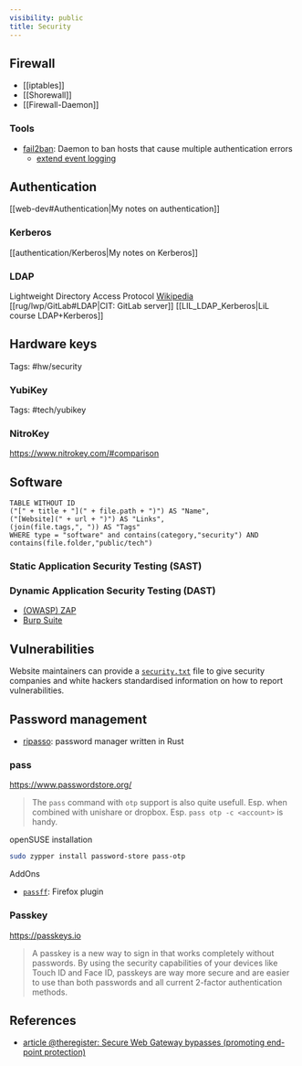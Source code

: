 ```yaml
---
visibility: public
title: Security
---
```

## Firewall

- [[iptables]]
- [[Shorewall]]
- [[Firewall-Daemon]]

### Tools

- [fail2ban](https://github.com/fail2ban/fail2ban): Daemon to ban hosts that cause multiple authentication errors
    - [extend event logging](https://www.jwz.org/blog/2024/07/fail2ban/)

## Authentication

[[web-dev#Authentication|My notes on authentication]]

### Kerberos

[[authentication/Kerberos|My notes on Kerberos]]

### LDAP

Lightweight Directory Access Protocol
[Wikipedia](https://en.wikipedia.org/wiki/Lightweight_Directory_Access_Protocol)
[[rug/lwp/GitLab#LDAP|CIT: GitLab server]]
[[LIL_LDAP_Kerberos|LiL course LDAP+Kerberos]]

## Hardware keys

Tags: #hw/security

### YubiKey

Tags: #tech/yubikey

### NitroKey

<https://www.nitrokey.com/#comparison>


## Software

```dataview
TABLE WITHOUT ID
("[" + title + "](" + file.path + ")") AS "Name",
("[Website](" + url + ")") AS "Links",
(join(file.tags,", ")) AS "Tags"
WHERE type = "software" and contains(category,"security") AND contains(file.folder,"public/tech")
```


### Static Application Security Testing (SAST)

### Dynamic Application Security Testing (DAST)

- [(OWASP) ZAP](https://www.zaproxy.org/)
- [Burp Suite](https://portswigger.net/burp)

## Vulnerabilities

Website maintainers can provide a [`security.txt`][security.txt] file to give security companies and white hackers standardised information on how to report vulnerabilities.

## Password management

- [ripasso](https://github.com/cortex/ripasso): password manager written in Rust

### pass

<https://www.passwordstore.org/>
> The `pass` command with `otp` support is also quite usefull. Esp. when combined with unishare or dropbox.
> Esp. `pass otp -c <account>` is handy.

openSUSE installation

```bash
sudo zypper install password-store pass-otp
```

AddOns

- [`passff`](https://github.com/passff/passff#readme): Firefox plugin

### Passkey

<https://passkeys.io>
> A passkey is a new way to sign in that works completely without passwords. By using the security capabilities of your devices like Touch ID and Face ID, passkeys are way more secure and are easier to use than both passwords and all current 2-factor authentication methods.


## References

- [article @theregister: Secure Web Gateway bypasses (promoting end-point protection)](https://www.theregister.com/2024/08/09/secure_web_gateways_are_anything/)

[security.txt]: <https://en.wikipedia.org/wiki/Security.txt>
